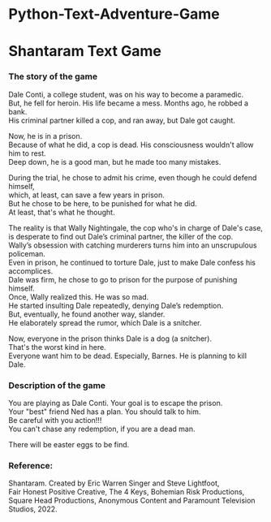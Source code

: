 # Python-Text-Adventure-Game


# Shantaram Text Game

### The story of the game

Dale Conti, a college student, was on his way to become a paramedic.\
But, he fell for heroin. His life became a mess. Months ago, he robbed a bank.\
His criminal partner killed a cop, and ran away, but Dale got caught.

Now, he is in a prison.\
Because of what he did, a cop is dead. His consciousness wouldn't allow him to rest.\
Deep down, he is a good man, but he made too many mistakes.

During the trial, he chose to admit his crime, even though he could defend himself,\
which, at least, can save a few years in prison.\
But he chose to be here, to be punished for what he did.\
At least, that's what he thought.

The reality is that Wally Nightingale, the cop who's in charge of Dale's case,\
is desperate to find out Dale’s criminal partner, the killer of the cop.\
Wally’s obsession with catching murderers turns him into an unscrupulous policeman.\
Even in prison, he continued to torture Dale, just to make Dale confess his accomplices.\
Dale was firm, he chose to go to prison for the purpose of punishing himself.\
Once, Wally realized this. He was so mad.\
He started insulting Dale repeatedly, denying Dale’s redemption.\
But, eventually, he found another way, slander.\
He elaborately spread the rumor, which Dale is a snitcher.

Now, everyone in the prison thinks Dale is a dog (a snitcher).\
That's the worst kind in here.\
Everyone want him to be dead. Especially, Barnes. He is planning to kill Dale.


### Description of the game

You are playing as Dale Conti. Your goal is to escape the prison.\
Your "best" friend Ned has a plan. You should talk to him.\
Be careful with you action!!!\
You can't chase any redemption, if you are a dead man.

There will be easter eggs to be find.


### Reference:
Shantaram. Created by Eric Warren Singer and Steve Lightfoot, \
Fair Honest Positive Creative, The 4 Keys, Bohemian Risk Productions,\
Square Head Productions, Anonymous Content and Paramount Television Studios, 2022.

